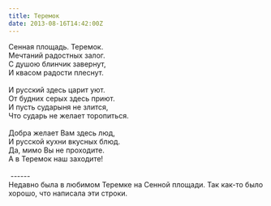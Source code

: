 ```yaml
---
title: Теремок
date: 2013-08-16T14:42:00Z
---
```


Сенная площадь. Теремок.<br />
Мечтаний радостных залог.<br />
С душою блинчик завернут,<br />
И квасом радости плеснут.<br />
<br />
И русский здесь царит уют.<br />
От будних серых здесь приют.<br />
И пусть сударыня не злится,<br />
Что сударь не желает торопиться.<br />
<br />
Добра желает Вам здесь люд,<br />
И русской кухни вкусных блюд.<br />
Да, мимо Вы не проходите.<br />
А в Теремок наш заходите!<br />
<br />
&nbsp;------<br />
Недавно была в любимом Теремке на Сенной площади. Так как-то было хорошо, что написала эти строки.